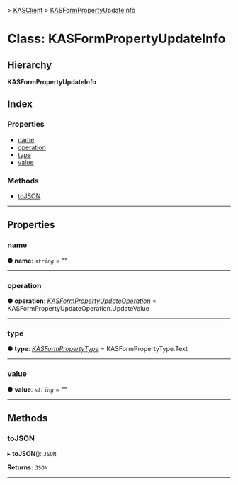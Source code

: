 [](../README.md) > [KASClient](../modules/kasclient.md) > [KASFormPropertyUpdateInfo](../classes/kasclient.kasformpropertyupdateinfo.md)

# Class: KASFormPropertyUpdateInfo

## Hierarchy

**KASFormPropertyUpdateInfo**

## Index

### Properties

* [name](kasclient.kasformpropertyupdateinfo.md#name)
* [operation](kasclient.kasformpropertyupdateinfo.md#operation)
* [type](kasclient.kasformpropertyupdateinfo.md#type)
* [value](kasclient.kasformpropertyupdateinfo.md#value)


### Methods

* [toJSON](kasclient.kasformpropertyupdateinfo.md#tojson)




---

## Properties

<a id="name"></a>

###  name

**● name**: *`string`* = ""

___




<a id="operation"></a>

###  operation

**● operation**: *[KASFormPropertyUpdateOperation](../enums/kasclient.kasformpropertyupdateoperation.md)* =  KASFormPropertyUpdateOperation.UpdateValue

___




<a id="type"></a>

###  type

**● type**: *[KASFormPropertyType](../enums/kasclient.kasformpropertytype.md)* =  KASFormPropertyType.Text

___




<a id="value"></a>

###  value

**● value**: *`string`* = ""

___





## Methods

<a id="tojson"></a>

###  toJSON

▸ **toJSON**(): `JSON`

**Returns:** `JSON`

___





